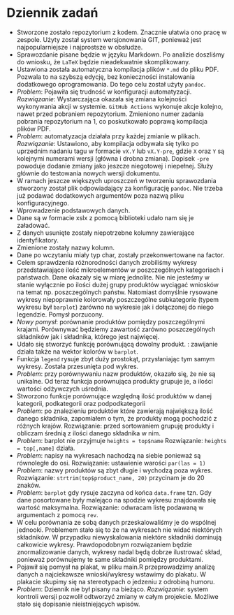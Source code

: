 # Dziennik zadań

- Stworzone zostało repozytorium z kodem. Znacznie ułatwia ono pracę w zespole.
  Użyty został system wersjonowania GIT, ponieważ jest najpopularniejsze i
  najprostsze w obsłudze.
- Sprawozdanie pisane będzie w języku Markdown. Po analizie doszliśmy do
  wniosku, że `LaTeX` będzie nieadekwatnie skomplikowany.
- Ustawiona została automatyczna kompilacja plików `*.md` do pliku PDF. Pozwala
  to na szybszą edycję, bez konieczności instalowania dodatkowego
  oprogramowania. Do tego celu został użyty `pandoc`.
- *Problem*: Pojawiła się trudność w konfiguracji automatyzacji. *Rozwiązanie*:
  Wystarczająca okazała się zmiana kolejności wykonywania akcji w systemie.
  `GitHub Actions` wykonuje akcje kolejno, nawet przed pobraniem repozytorium.
  Zmieniono numer zadania pobrania repozytorium na 1, co poskutkowało poprawą
  kompilacja plików PDF.
- *Problem*: automatyzacja działała przy każdej zmianie w plikach.
  *Rozwiązanie*: Ustawiono, aby kompilacja odbywała się tylko po uprzednim
  nadaniu tagu w formacie `vX.Y` lub `vX.Y-pre`, gdzie `X` oraz `Y` są kolejnymi
  numerami wersji (główna i drobna zmiana). Dopisek `-pre` powoduje dodanie
  zmiany jako jeszcze niegotowej i niepełnej. Służy głównie do testowania
  nowych wersji dokumentu.
- W ramach jeszcze większych uproszczeń w tworzeniu sprawozdania stworzony
  został plik odpowiadający za konfigurację `pandoc`. Nie trzeba już podawać
  dodatkowych argumentów poza nazwą pliku konfiguracyjnego.
- Wprowadzenie podstawowych danych.
- Dane są w formacie xslx z pomocą biblioteki udało nam się je załadować.
- Z danych usunięte zostały niepotrzebne kolumny zawierające identyfikatory.
- Zmienione zostały nazwy kolumn.
- Dane po wczytaniu miały typ char, zostały przekonwertowane na factor.
- Celem sprawdzenia różnorodności danych zrobiliśmy wykresy przedstawiające
  ilość mikroelementów w poszczególnych kategoriach i państwach. Dane okazały
  się w miarę jednolite. Nie nie jesteśmy w stanie wyłącznie po ilości dużej
  grupy produktów wyciągać wniosków na temat np. poszczególnych państw.
  Natomiast domyślnie rysowane wykresy niepoprawnie kolorowały poszczególne
  subkategorie (typem wykresu był `barplot`) zarówno na wykresie jak i
  dołączonej do niego legendzie. Pomysł porzucony.
- *Nowy pomysł*: porównanie produktów pomiędzy poszczególnymi krajami. Porównywać
  będziemy zawartość zarówno poszczególnych składników jak i składnika, którego
  jest najwięcej.
- Udało się stworzyć funkcję porównującą dowolny produkt. : zawijanie działa
  także na wektor kolorów w `barplot`.
- Funkcja `legend` rysuje zbyt duży prostokąt, przysłaniając tym samym wykresy.
  Została przesunięta pod wykres.
- *Problem*: przy porównywaniu nazw produktów, okazało się, że nie są unikalne. Od
  teraz funkcja porównująca produkty grupuje je, a ilości wartości odżywczych
  uśrednia.
- Stworzono funkcje porównujące względną ilość produktów w danej kategorii,
  podkategorii oraz podpodkategorii
- *Problem*: po znalezieniu produktów które zawierają największą ilość danego
  składnika, zapomiałem o tym, że produkty mogą pochodzić z różnych krajów.
  Rozwiązanie: przed sortowaniem grupuję produkty i obliczam średnią z ilości
  danego składnika w nim.
- *Problem*: barplot nie przyjmuje `heights = top$name` Rozwiązanie:
  `heights = top[,name]` działa.
- *Problem*: napisy na wykresach nachodzą na siebie ponieważ są równoległe do osi.
  Rozwiązanie: ustawienie warości `par(las = 1)`
- *Problem*: nazwy produktów są zbyt długie i wychodzą poza wykres. Rozwiązanie:
  `strtrim(top$product_name, 20)` przycinam je do 20 znaków.
- *Problem*: `barplot` gdy rysuje zaczyna od końca `data.frame` tzn. Gdy dane
  posortowane były malejąco na spodzie wykresu znajdowała się wartość
  maksymalna. Rozwiązanie: odwracam listę podawaną w argumentach z pomocą `rev`.
- W celu porównania ze sobą danych przeskalowaliśmy je do wspólnej jednooki.
  Problemem stało się to że na wykresach nie widać niektórych składników. W
  przypadku niewyskalowania niektóre składniki dominują całkowicie wykresy.
  Prawdopodobnym rozwiązaniem będzie znormalizowanie danych, wykresy nadal będą
  dobrze ilustrować skład, ponieważ porównujemy te same składniki pomiędzy
  produktami.
- Pojawił się pomysł na plakat, w pliku main.R przeprowadzimy analizę danych a
  najciekawsze wnioski/wykresy wstawimy do plakatu. W plakacie skupimy się na
  stereotypach o jedzeniu z odrobiną humoru.
- *Problem*: Dziennik nie był pisany na bieżąco. *Rozwiązanie*: system kontroli
  wersji pozwolił odtworzyć zmiany w całym projekcie. Możliwe stało się
  dopisanie nieistniejących wpisów.
